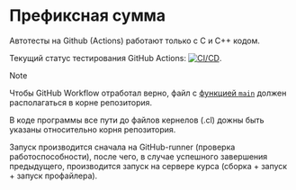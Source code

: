 # Префиксная сумма

Автотесты на Github (Actions) работают только с C и C++ кодом.

Текущий статус тестирования GitHub Actions: [![CI/CD](../../actions/workflows/ci.yaml/badge.svg?branch=main&event=workflow_dispatch)](../../actions/workflows/ci.yaml).

> [!Note]
> Чтобы GitHub Workflow отработал верно, файл с [функцией `main`](https://en.cppreference.com/w/c/language/main_function) должен располагаться в корне репозитория.
>
> В коде программы все пути до файлов кернелов (.cl) дожны быть указаны относительно корня репозитория.

Запуск производится сначала на GitHub-runner (проверка работоспособности), после чего, в случае успешного завершения предыдущего, производится запуск на сервере курса (сборка + запуск + запуск профайлера).
